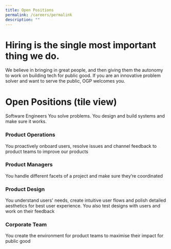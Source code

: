 ```yaml
---
title: Open Positions
permalink: /careers/permalink
description: ""
---
```

# Hiring is the single most important thing we do.

We believe in bringing in great people, and then giving them the autonomy to work on building tech for public good. If you are an innovative problem solver and want to serve the public, OGP welcomes you.

# Open Positions (tile view)

Software Engineers You solve problems. You design and build systems and make sure it works. 

### Product Operations 
You proactively onboard users, resolve issues and channel feedback to product teams to improve our products 

### Product Managers 
You handle different facets of a project and make sure they’re coordinated 

### Product Design 
You understand users' needs, create intuitive user flows and polish detailed aesthetics for best user experience. You also test designs with users and work on their feedback

### Corporate Team 
You create the environment for product teams to maximise their impact for public good

